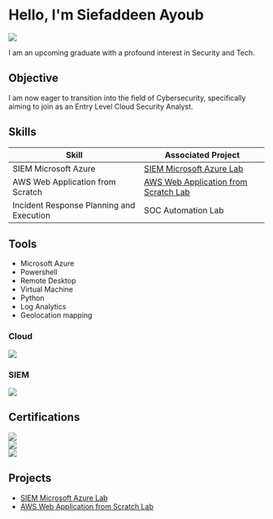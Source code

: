 # Hello, I'm Siefaddeen Ayoub
<a href="https://linkedin.com/in/siefaddeen-ayoub-8888b72a1/"><img src="https://img.shields.io/badge/-LinkedIn-0072b1?&style=for-the-badge&logo=linkedin&logoColor=white" /></a>


I am an upcoming graduate with a profound interest in Security and Tech.

## Objective

I am now eager to transition into the field of Cybersecurity, specifically aiming to join as an Entry Level Cloud Security Analyst.

## Skills

| Skill                                         | Associated Project         |
|-----------------------------------------------|----------------------------|
| SIEM Microsoft Azure                          | <a href="https://github.com/SiefaddeenAyoub/FIMLAB">SIEM Microsoft Azure Lab</a>|
| AWS Web Application from Scratch              | <a href="https://github.com/SiefaddeenAyoub/Network-Analysis-Exfiltration-">AWS Web Application from Scratch Lab</a>|
| Incident Response Planning and Execution      | SOC Automation Lab|

## Tools
- Microsoft Azure
- Powershell
- Remote Desktop
- Virtual Machine
- Python
- Log Analytics
- Geolocation mapping

### Cloud
<div>
    <a href="https://aws.amazon.com/">
        <img src="https://img.shields.io/badge/-Amazon_AWS-232F3E?style=for-the-badge&logo=Amazon-AWS&logoColor=white" />
    </a>
</div>


### SIEM
<div>
    <a href="https://azure.microsoft.com/">
        <img src="https://img.shields.io/badge/-Microsoft_Azure-0089D6?style=for-the-badge&logo=Microsoft-Azure&logoColor=white" />
    </a>
</div>

## Certifications
<div>
    <a href="https://cloud.google.com/training/certification/security-engineer">
        <img src="https://img.shields.io/badge/-Google_Cybersecurity_Certificate-4285F4?style=for-the-badge&logo=google&logoColor=white" />
    </a>
</div>
<div>
    <a href="https://aws.amazon.com/certification/">
        <img src="https://img.shields.io/badge/-Amazon_Certified_Cloud_Practitioner-232F3E?style=for-the-badge&logo=Amazon-AWS&logoColor=white" />
    </a>
</div>
<div>
    <a href="https://www.comptia.org/certifications/security">
        <img src="https://img.shields.io/badge/-CompTIA_Security%2B-FF0000?style=for-the-badge&logo=CompTIA&logoColor=white" />
    </a>
</div>


## Projects
- <a href="https://github.com/SiefaddeenAyoub/FIMLAB">SIEM Microsoft Azure Lab</a>
- <a href="https://github.com/SiefaddeenAyoub/Network-Analysis-Exfiltration-">AWS Web Application from Scratch Lab</a>
